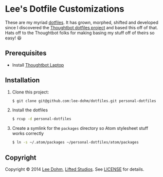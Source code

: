# Lee's Dotfile Customizations

These are my myriad [dotfiles](http://dotfiles.github.io/). It has grown, morphed, shifted and developed since I discovered the [Thoughtbot dotfiles project](https://github.com/thoughtbot/dotfiles) and based this off of that. Hats off to the Thoughtbot folks for making basing my stuff off of theirs so easy! :laughing:

## Prerequisites

* Install [Thoughtbot Laptop](https://github.com/thoughtbot/laptop)

## Installation

1. Clone this project:

    ```bash
    $ git clone git@github.com:lee-dohm/dotfiles.git personal-dotfiles
    ```

1. Install the dotfiles

    ```bash
    $ rcup -d personal-dotfiles
    ```

1. Create a symlink for the `packages` directory so Atom stylesheet stuff works correctly

    ```bash
    $ ln -s ~/.atom/packages ~/personal-dotfiles/atom/packages
    ```

## Copyright

Copyright &copy; 2014 [Lee Dohm](http://www.lee-dohm.com), [Lifted Studios](http://www.liftedstudios.com). See [LICENSE](LICENSE.md) for details.
